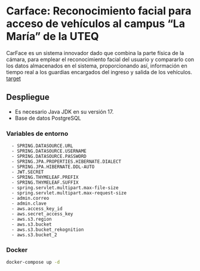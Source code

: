 # Carface: Reconocimiento facial para acceso de vehículos al campus “La María” de la UTEQ

CarFace es un sistema innovador dado que
combina la parte física de la cámara, para emplear el reconocimiento facial del usuario y
compararlo con los datos almacenados en el sistema, proporcionando así, información en
tiempo real a los guardias encargados del ingreso y salida de los vehículos.
[target](target)

## Despliegue

- Es necesario Java JDK en su versión 17.
- Base de datos PostgreSQL

### Variables de entorno

      - SPRING.DATASOURCE.URL
      - SPRING.DATASOURCE.USERNAME
      - SPRING.DATASOURCE.PASSWORD
      - SPRING.JPA.PROPERTIES.HIBERNATE.DIALECT
      - SPRING.JPA.HIBERNATE.DDL-AUTO
      - JWT.SECRET
      - SPRING.THYMELEAF.PREFIX
      - SPRING.THYMELEAF.SUFFIX
      - spring.servlet.multipart.max-file-size
      - spring.servlet.multipart.max-request-size
      - admin.correo
      - admin.clave
      - aws.access_key_id
      - aws.secret_access_key
      - aws.s3.region
      - aws.s3.bucket
      - aws.s3.bucket_rekognition
      - aws.s3.bucket_2

### Docker

``` bash
docker-compose up -d
```
